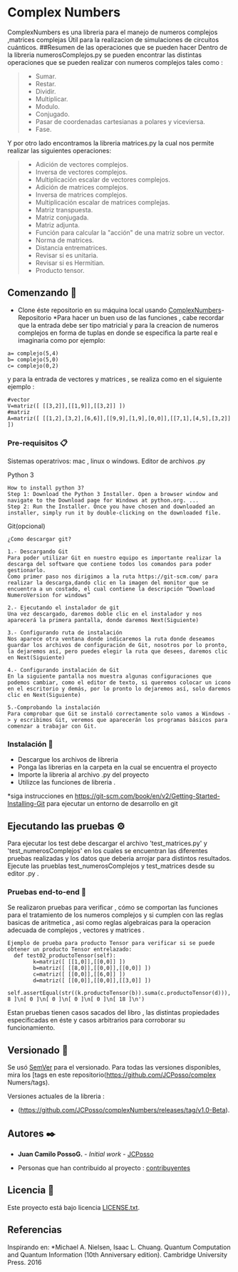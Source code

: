 # Complex Numbers

ComplexNumbers es una libreria para el manejo de numeros complejos ,matrices complejas Útil para la realizacion de  simulaciones de circuitos cuánticos.
##Resumen de las operaciones que se pueden hacer
Dentro de la libreria numerosComplejos.py  se pueden encontrar las distintas operaciones que se pueden realizar con numeros complejos tales como :
>- Sumar.
>- Restar.
>- Dividir.
>- Multiplicar.
>- Modulo.
>- Conjugado.
>- Pasar de coordenadas cartesianas a polares y viceviersa.
>- Fase.

Y por otro lado encontramos la libreria matrices.py la cual nos permite realizar las siguientes operaciones:

>- Adición de vectores complejos.
>- Inversa de vectores complejos.
>- Multiplicación escalar de vectores complejos.
>- Adición de matrices complejos.
>- Inversa de matrices complejos.
>- Multiplicación escalar de matrices complejas.
>- Matriz transpuesta.
>- Matriz conjugada.
>- Matriz adjunta.
>- Función para calcular la "acción" de una matriz sobre un vector.
>- Norma de matrices.
>- Distancia entrematrices.
>- Revisar si es unitaria.
>- Revisar si es Hermitian.
>- Producto tensor.

## Comenzando 🚀
* Clone éste repositorio en su máquina local usando [ComplexNumbers](https://github.com/JCPosso/complexNumbers.git)- Repositorio
*Para hacer un buen uso de las funciones , cabe recordar que la entrada debe ser tipo matricial y para la creacion de numeros complejos en forma de tuplas  en donde se especifica la parte real e imaginaria como por ejemplo:
```
a= complejo(5,4)
b= complejo(5,0)
c= complejo(0,2)

```
y para la entrada de vectores y matrices , se realiza  como en el siguiente ejemplo :
```
#vector
V=matriz([ [[3,2]],[[1,9]],[[3,2]] ])
#matriz
A=matriz([ [[1,2],[3,2],[6,6]],[[9,9],[1,9],[0,0]],[[7,1],[4,5],[3,2]] ])
```

### Pre-requisitos 📋
Sistemas operatrivos: mac , linux o windows.
Editor de archivos .py

Python 3

```
How to install python 3?
Step 1: Download the Python 3 Installer. Open a browser window and navigate to the Download page for Windows at python.org. ...
Step 2: Run the Installer. Once you have chosen and downloaded an installer, simply run it by double-clicking on the downloaded file.

```
Git(opcional)
```
¿Como descargar git?

1.- Descargando Git
Para poder utilizar Git en nuestro equipo es importante realizar la descarga del software que contiene todos los comandos para poder gestionarlo.
Como primer paso nos dirigimos a la ruta https://git-scm.com/ para realizar la descarga,dando clic en la imagen del monitor que se encuentra a un costado, el cual contiene la descripción “Download NumeroVersion for windows”

2.- Ejecutando el instalador de git
Una vez descargado, daremos doble clic en el instalador y nos aparecerá la primera pantalla, donde daremos Next(Siguiente)

3.- Configurando ruta de instalación
Nos aparece otra ventana donde indicaremos la ruta donde deseamos guardar los archivos de configuración de Git, nosotros por lo pronto, la dejaremos así, pero puedes elegir la ruta que desees, daremos clic en Next(Siguiente)

4.- Configurando instalación de Git
En la siguiente pantalla nos muestra algunas configuraciones que podemos cambiar, como el editor de texto, si queremos colocar un icono en el escritorio y demás, por lo pronto lo dejaremos así, solo daremos clic en Next(Siguiente)

5.-Comprobando la instalación         
Para comprobar que Git se instaló correctamente solo vamos a Windows -> y escribimos Git, veremos que aparecerán los programas básicos para comenzar a trabajar con Git.
```
### Instalación 🔧
* Descargue los archivos de libreria
* Ponga las librerias en la carpeta en la cual se encuentra el proyecto
* Importe la libreria al archivo .py del proyecto
* Utilizce las funciones de libreria .

*siga instrucciones en https://git-scm.com/book/en/v2/Getting-Started-Installing-Git para ejecutar un entorno de desarrollo en git

## Ejecutando las pruebas ⚙️
Para ejecutar los test debe descargar el archivo 'test_matrices.py' y 'test_numerosComplejos' en los cuales se encuentran las diferentes pruebas realizadas y los datos que deberia arrojar para distintos resultados.
Ejecute las prueblas test_numerosComplejos y test_matrices desde su editor .py .

### Pruebas end-to-end 🔩
Se realizaron pruebas para verificar , cómo se comportan las funciones para el tratamiento de los numeros complejos y si cumplen con las reglas basicas de aritmetica , asi como reglas algebraicas para la operacion adecuada de complejos , vectores y matrices .
```
Ejemplo de prueba para producto Tensor para verificar si se puede obtener un producto Tensor entrelazado:
  def test02_productoTensor(self):
        k=matriz([ [[1,0]],[[0,0]] ])
        b=matriz([ [[8,0]],[[0,0]],[[0,0]] ])
        c=matriz([ [[0,0]],[[6,0]] ])
        d=matriz([ [[0,0]],[[0,0]],[[3,0]] ])
        self.assertEqual(str((k.productoTensor(b)).suma(c.productoTensor(d))),'[ 8 ]\n[ 0 ]\n[ 0 ]\n[ 0 ]\n[ 0 ]\n[ 18 ]\n')
```
Estan pruebas tienen casos sacados del libro  , las distintas propiedades especificadas en éste y casos arbitrarios para corroborar su funcionamiento.
## Versionado 📌
Se usó [SemVer](http://semver.org/) para el versionado. Para todas las versiones disponibles, mira los [tags en este repositorio(https://github.com/JCPosso/complex Numers/tags).

Versiones actuales de la libreria :
* (https://github.com/JCPosso/complexNumbers/releases/tag/v1.0-Beta). 

## Autores ✒️

* **Juan Camilo PossoG.** - *Initial work* - [JCPosso](https://github.com/JCPosso)

* Personas que han contribuido al proyecto : [contribuyentes](https://github.com/JCPosso/complexNumbers/contributors)

## Licencia 📄

Este proyecto está bajo licencia [LICENSE.txt](https://github.com/JCPosso/complexNumbers/blob/master/LICENCE.txt).

## Referencias
Inspirando en:
*Michael A. Nielsen, Isaac L. Chuang. Quantum Computation and Quantum Information (10th Anniversary edition). Cambridge University Press. 2016
